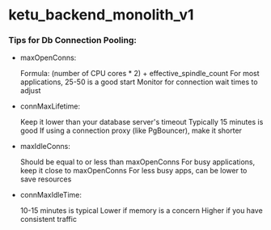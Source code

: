 # ketu_backend_monolith_v1



### Tips for Db Connection Pooling:

* maxOpenConns:

    Formula: (number of CPU cores * 2) + effective_spindle_count
    For most applications, 25-50 is a good start
    Monitor for connection wait times to adjust


* connMaxLifetime:

    Keep it lower than your database server's timeout
    Typically 15 minutes is good
    If using a connection proxy (like PgBouncer), make it shorter


* maxIdleConns:

    Should be equal to or less than maxOpenConns
    For busy applications, keep it close to maxOpenConns
    For less busy apps, can be lower to save resources


* connMaxIdleTime:

    10-15 minutes is typical
    Lower if memory is a concern
    Higher if you have consistent traffic